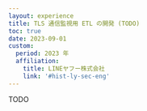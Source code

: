 ```yaml
---
layout: experience
title: TLS 通信監視用 ETL の開発 (TODO)
toc: true
date: 2023-09-01
custom:
  period: 2023 年
  affiliation:
    title: LINEヤフー株式会社
    link: '#hist-ly-sec-eng'
---
```


TODO